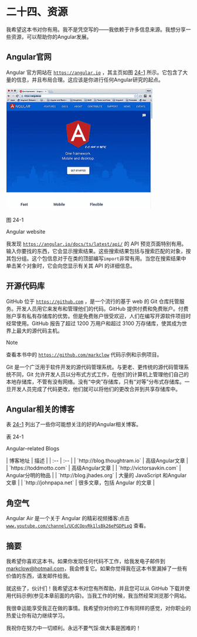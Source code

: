 # 二十四、资源

我希望这本书对你有用。我不是凭空写的——我依赖于许多信息来源。我想分享一些资源，可以帮助你的Angular发展。

## Angular官网

Angular 官方网站在 [`https://angular.io`](https://angular.io) ，其主页如图 [24-1](#Fig1) 所示。它包含了大量的信息，并且布局合理。这应该是你进行任何Angular研究的起点。

![A458962_1_En_24_Fig1_HTML.jpg](img/A458962_1_En_24_Fig1_HTML.jpg)

图 24-1

Angular website

我发现 [`https://angular.io/docs/ts/latest/api/`](https://angular.io/docs/ts/latest/api/) 的 API 预览页面特别有用。输入你要找的东西，它会显示搜索结果。这些搜索结果包括与搜索匹配的对象，按其包分组。这个包信息对于在类的顶部编写`import`非常有用。当您在搜索结果中单击某个对象时，它会向您显示有关其 API 的详细信息。

## 开源代码库

GitHub 位于 [`https://github.com`](https://github.com) ，是一个流行的基于 web 的 Git 仓库托管服务。开发人员用它来发布和管理他们的代码。GitHub 提供付费和免费账户。付费账户享有私有存储库的优势。但是免费账户很受欢迎，人们在编写开源软件项目时经常使用。GitHub 报告了超过 1200 万用户和超过 3100 万存储库，使其成为世界上最大的源代码主机。

Note

查看本书中的 [`https://github.com/markclow`](https://github.com/markclow) 代码示例和示例项目。

Git 是一个广泛用于软件开发的源代码管理系统。与更老、更传统的源代码管理系统不同，Git 允许开发人员以分布式方式工作，在他们的计算机上管理他们自己的本地存储库，不管有没有网络。没有“中央”存储库，只有“对等”分布式存储库。一旦开发人员完成了代码更改，他们就可以将他们的更改合并到共享存储库中。

## Angular相关的博客

表 [24-1](#Tab1) 列出了一些你可能想关注的好的Angular相关博客。

表 24-1

Angular–related Blogs

<colgroup><col align="left"> <col align="left"></colgroup> 
| 博客地址 | 描述 |
| :-- | :-- |
| `http://blog.thoughtram.io` | 高级Angular文章 |
| `https://toddmotto.com` | 高级Angular文章 |
| `http://victorsavkin.com` | Angular分明的物品 |
| `http://blog.jhades.org` | 大量的 JavaScript 和Angular文章 |
| `http://johnpapa.net` | 很多文章，包括 Angular 的文章 |

## 角空气

Angular Air 是一个关于 Angular 的精彩视频播客:点击 [`www.youtube.com/channel/UCdCOpvRk1lsBk26ePGDPLpQ`](http://www.youtube.com/channel/UCdCOpvRk1lsBk26ePGDPLpQ) 查看。

## 摘要

我希望你喜欢这本书。如果你发现任何代码不工作，给我发电子邮件到 markclow@hotmail.com，我会修复它。如果你觉得我在这本书里漏掉了一些有价值的东西，请发邮件给我。

就这些了，伙计们！我希望这本书对您有所帮助，并且您可以从 GitHub 下载并使用代码示例(参见本章前面的内容)。当我工作的时候，我当然经常浏览那个网站。

我很幸运能享受我正在做的事情。我希望你对你的工作有同样的感觉，对你职业的热爱让你有动力继续学习。

我祝你在努力中一切顺利。永远不要气馁:做大事是困难的！